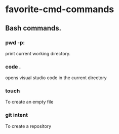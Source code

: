 # favorite-cmd-commands 

## Bash  commands.
### pwd -p: 
print current working directory.

### code . 
opens visual studio code in the current directory 

### touch 
To create an empty file

### git intent
To create a repository